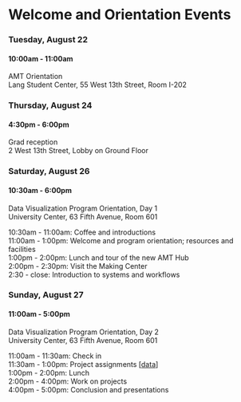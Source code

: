 # Welcome and Orientation Events

### Tuesday, August 22
#### 10:00am - 11:00am

AMT Orientation  
Lang Student Center, 55 West 13th Street, Room I-202

### Thursday, August 24
#### 4:30pm - 6:00pm
Grad reception  
2 West 13th Street, Lobby on Ground Floor

### Saturday, August 26

#### 10:30am - 6:00pm
Data Visualization Program Orientation, Day 1  
University Center, 63 Fifth Avenue, Room 601

10:30am - 11:00am: Coffee and introductions  
11:00am - 1:00pm: Welcome and program orientation; resources and facilities  
1:00pm - 2:00pm: Lunch and tour of the new AMT Hub  
2:00pm - 2:30pm: Visit the Making Center  
2:30 - close: Introduction to systems and workflows

### Sunday, August 27

#### 11:00am - 5:00pm

Data Visualization Program Orientation, Day 2  
University Center, 63 Fifth Avenue, Room 601

11:00am - 11:30am: Check in  
11:30am - 1:00pm: Project assignments [[data](https://github.com/visualizedata/orientation/blob/master/events.json)]  
1:00pm - 2:00pm: Lunch  
2:00pm - 4:00pm: Work on projects  
4:00pm - 5:00pm: Conclusion and presentations  
